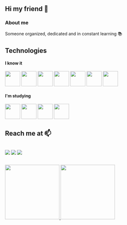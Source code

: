 ## Hi my friend 👋
### About me
Someone organized, dedicated and in constant learning 📚
## Technologies

#### I know it
<div>
  <img src="https://cdn.jsdelivr.net/gh/devicons/devicon/icons/html5/html5-original.svg" width="50"/>
     <img src="https://cdn.jsdelivr.net/gh/devicons/devicon/icons/css3/css3-original.svg" width="50"/>
     <img src="https://cdn.jsdelivr.net/gh/devicons/devicon/icons/javascript/javascript-original.svg" width = "50"/>
    <img src="https://cdn.jsdelivr.net/gh/devicons/devicon/icons/git/git-original.svg"  width=50/>
    <img src="https://cdn.jsdelivr.net/gh/devicons/devicon@latest/icons/oracle/oracle-original.svg" width="50"/>
    <img src="https://cdn.jsdelivr.net/gh/devicons/devicon/icons/react/react-original.svg" width="50"/>
    <img src="https://cdn.jsdelivr.net/gh/devicons/devicon/icons/nodejs/nodejs-original.svg" width="50"/>
</div>
<h4>I'm studying</h4>
    <img src="https://cdn.jsdelivr.net/gh/devicons/devicon@latest/icons/csharp/csharp-original.svg" width="50"/>
    <img src="https://cdn.jsdelivr.net/gh/devicons/devicon@latest/icons/dot-net/dot-net-original.svg" width="50"/>
    <img src="https://cdn.jsdelivr.net/gh/devicons/devicon@latest/icons/dotnetcore/dotnetcore-original.svg" width="50"/>
    <img src="https://cdn.jsdelivr.net/gh/devicons/devicon@latest/icons/androidstudio/androidstudio-original.svg" width="50"/>    
<div>

</div>
    
## Reach me at 📫 
  <div><br>
     <a href = "mailto:dev.ramosss2003@gmail.com"><img src="https://img.shields.io/badge/Gmail-D14836?style=for-the-badge&logo=gmail&logoColor=white" target="_blank"></a>
     <a href="https://www.linkedin.com/in/emilly-ramos-517b14208/" target="_blank"><img src="https://img.shields.io/badge/-LinkedIn-%230077B5?style=for-the-badge&logo=linkedin&logoColor=white" target="_blank"></a>
    <a href="https://t.me/Emilly_Ramoss" target="_blank"><img src="https://img.shields.io/badge/Telegram-2CA5E0?style=for-the-badge&logo=telegram&logoColor=white"></a>
  </div>
  
## 
  <div>
  <a href="https://github.com/devramoss">
  <img height="180em" src="https://github-readme-stats.vercel.app/api?username=devramoss&show_icons=true&theme=dracula&include_all_commits=true&count_private=true"/>
  <img height="180em" src="https://github-readme-stats.vercel.app/api/top-langs/?username=devramoss&layout=compact&langs_count=7&theme=dracula"/>
  </div>



